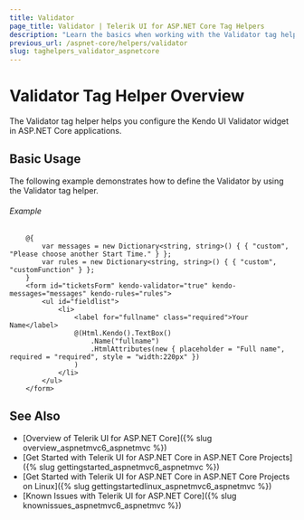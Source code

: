 ```yaml
---
title: Validator
page_title: Validator | Telerik UI for ASP.NET Core Tag Helpers
description: "Learn the basics when working with the Validator tag helper for ASP.NET Core (MVC 6 or ASP.NET Core MVC)."
previous_url: /aspnet-core/helpers/validator
slug: taghelpers_validator_aspnetcore
---
```


# Validator Tag Helper Overview

The Validator tag helper helps you configure the Kendo UI Validator widget in ASP.NET Core applications.

## Basic Usage

The following example demonstrates how to define the Validator by using the Validator tag helper.

###### Example

		@{
			var messages = new Dictionary<string, string>() { { "custom", "Please choose another Start Time." } };
			var rules = new Dictionary<string, string>() { { "custom", "customFunction" } };
		}
        <form id="ticketsForm" kendo-validator="true" kendo-messages="messages" kendo-rules="rules">
            <ul id="fieldlist">
                <li>
                    <label for="fullname" class="required">Your Name</label>
                    @(Html.Kendo().TextBox()
						.Name("fullname")
						.HtmlAttributes(new { placeholder = "Full name", required = "required", style = "width:220px" })
                    )
                </li>             
            </ul>
        </form>
				
## See Also

* [Overview of Telerik UI for ASP.NET Core]({% slug overview_aspnetmvc6_aspnetmvc %})
* [Get Started with Telerik UI for ASP.NET Core in ASP.NET Core Projects]({% slug gettingstarted_aspnetmvc6_aspnetmvc %})
* [Get Started with Telerik UI for ASP.NET Core in ASP.NET Core Projects on Linux]({% slug gettingstartedlinux_aspnetmvc6_aspnetmvc %})
* [Known Issues with Telerik UI for ASP.NET Core]({% slug knownissues_aspnetmvc6_aspnetmvc %})
